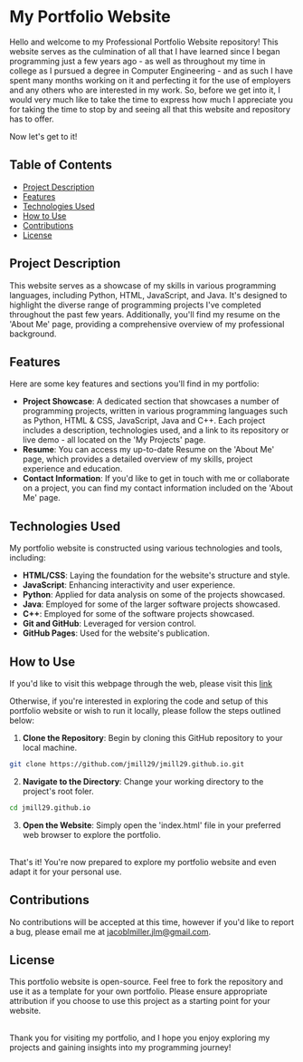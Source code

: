 # My Portfolio Website
Hello and welcome to my Professional Portfolio Website repository! This website serves as the culmination of all that I have learned since I began programming just a few years ago - as well as throughout my time in college as I pursued a degree in Computer Engineering - and as such I have spent many months working on it and perfecting it for the use of employers and any others who are interested in my work. So, before we get into it, I would very much like to take the time to express how much I appreciate you for taking the time to stop by and seeing all that this website and repository has to offer. 

Now let's get to it!

## Table of Contents
- [Project Description](#project-description) <br>
- [Features](#features) <br>
- [Technologies Used](#technologies-used) <br>
- [How to Use](#how-to-use) <br>
- [Contributions](#contributions) <br>
- [License](#license)

## Project Description
This website serves as a showcase of my skills in various programming languages, including Python, HTML, JavaScript, and Java. It's designed to highlight the diverse range of programming projects I've completed throughout the past few years. Additionally, you'll find my resume on the 'About Me' page, providing a comprehensive overview of my professional background.

## Features
Here are some key features and sections you'll find in my portfolio:

- <strong>Project Showcase</strong>: A dedicated section that showcases a number of programming projects, written in various programming languages such as Python, HTML & CSS, JavaScript, Java and C++. Each project includes a description, technologies used, and a link to its repository or live demo - all located on the 'My Projects' page.
- <strong>Resume</strong>: You can access my up-to-date Resume on the 'About Me' page, which provides a detailed overview of my skills, project experience and education.
- <strong>Contact Information</strong>: If you'd like to get in touch with me or collaborate on a project, you can find my contact information included on the 'About Me' page.

## Technologies Used
My portfolio website is constructed using various technologies and tools, including:

- <strong>HTML/CSS</strong>: Laying the foundation for the website's structure and style.
- <strong>JavaScript</strong>: Enhancing interactivity and user experience.
- <strong>Python</strong>: Applied for data analysis on some of the projects showcased.
- <strong>Java</strong>: Employed for some of the larger software projects showcased.
- <strong>C++</strong>: Employed for some of the software projects showcased.
- <strong>Git and GitHub</strong>: Leveraged for version control.
- <strong>GitHub Pages</strong>: Used for the website's publication.

## How to Use
If you'd like to visit this webpage through the web, please visit this [link](https://jmill29.github.io/)

Otherwise, if you're interested in exploring the code and setup of this portfolio website or wish to run it locally, please follow the steps outlined below:
<br>

1. <strong>Clone the Repository</strong>: Begin by cloning this GitHub repository to your local machine.

```bash
git clone https://github.com/jmill29/jmill29.github.io.git
```

2. <strong>Navigate to the Directory</strong>: Change your working directory to the project's root foler.

```bash
cd jmill29.github.io
```

3. <strong>Open the Website</strong>: Simply open the 'index.html' file in your preferred web browser to explore the portfolio.

<br>
That's it! You're now prepared to explore my portfolio website and even adapt it for your personal use.

## Contributions
No contributions will be accepted at this time, however if you'd like to report a bug, please email me at jacoblmiller.jlm@gmail.com.

## License
This portfolio website is open-source. Feel free to fork the repository and use it as a template for your own portfolio. Please ensure appropriate attribution if you choose to use this project as a starting point for your website.

<br>
Thank you for visiting my portfolio, and I hope you enjoy exploring my projects and gaining insights into my programming journey!